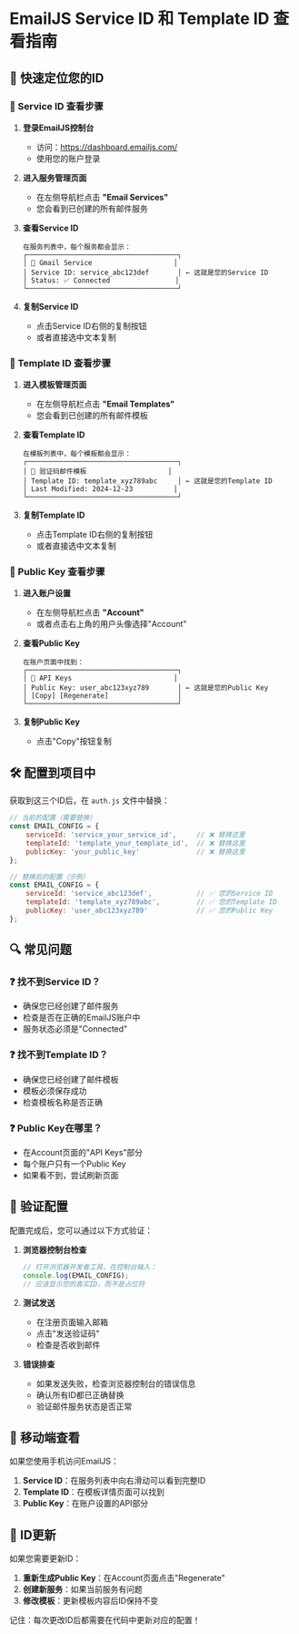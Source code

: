 # EmailJS Service ID 和 Template ID 查看指南

## 📍 快速定位您的ID

### 🔧 Service ID 查看步骤

1. **登录EmailJS控制台**
   - 访问：https://dashboard.emailjs.com/
   - 使用您的账户登录

2. **进入服务管理页面**
   - 在左侧导航栏点击 **"Email Services"**
   - 您会看到已创建的所有邮件服务

3. **查看Service ID**
   ```
   在服务列表中，每个服务都会显示：
   ┌─────────────────────────────────────┐
   │ 📧 Gmail Service                    │
   │ Service ID: service_abc123def       │ ← 这就是您的Service ID
   │ Status: ✅ Connected                │
   └─────────────────────────────────────┘
   ```

4. **复制Service ID**
   - 点击Service ID右侧的复制按钮
   - 或者直接选中文本复制

### 📧 Template ID 查看步骤

1. **进入模板管理页面**
   - 在左侧导航栏点击 **"Email Templates"**
   - 您会看到已创建的所有邮件模板

2. **查看Template ID**
   ```
   在模板列表中，每个模板都会显示：
   ┌─────────────────────────────────────┐
   │ 📝 验证码邮件模板                    │
   │ Template ID: template_xyz789abc     │ ← 这就是您的Template ID
   │ Last Modified: 2024-12-23          │
   └─────────────────────────────────────┘
   ```

3. **复制Template ID**
   - 点击Template ID右侧的复制按钮
   - 或者直接选中文本复制

### 🔑 Public Key 查看步骤

1. **进入账户设置**
   - 在左侧导航栏点击 **"Account"**
   - 或者点击右上角的用户头像选择"Account"

2. **查看Public Key**
   ```
   在账户页面中找到：
   ┌─────────────────────────────────────┐
   │ 🔐 API Keys                         │
   │ Public Key: user_abc123xyz789       │ ← 这就是您的Public Key
   │ [Copy] [Regenerate]                 │
   └─────────────────────────────────────┘
   ```

3. **复制Public Key**
   - 点击"Copy"按钮复制

## 🛠️ 配置到项目中

获取到这三个ID后，在 `auth.js` 文件中替换：

```javascript
// 当前的配置（需要替换）
const EMAIL_CONFIG = {
    serviceId: 'service_your_service_id',     // ❌ 替换这里
    templateId: 'template_your_template_id',  // ❌ 替换这里
    publicKey: 'your_public_key'              // ❌ 替换这里
};

// 替换后的配置（示例）
const EMAIL_CONFIG = {
    serviceId: 'service_abc123def',           // ✅ 您的Service ID
    templateId: 'template_xyz789abc',         // ✅ 您的Template ID
    publicKey: 'user_abc123xyz789'            // ✅ 您的Public Key
};
```

## 🔍 常见问题

### ❓ 找不到Service ID？
- 确保您已经创建了邮件服务
- 检查是否在正确的EmailJS账户中
- 服务状态必须是"Connected"

### ❓ 找不到Template ID？
- 确保您已经创建了邮件模板
- 模板必须保存成功
- 检查模板名称是否正确

### ❓ Public Key在哪里？
- 在Account页面的"API Keys"部分
- 每个账户只有一个Public Key
- 如果看不到，尝试刷新页面

## 🎯 验证配置

配置完成后，您可以通过以下方式验证：

1. **浏览器控制台检查**
   ```javascript
   // 打开浏览器开发者工具，在控制台输入：
   console.log(EMAIL_CONFIG);
   // 应该显示您的真实ID，而不是占位符
   ```

2. **测试发送**
   - 在注册页面输入邮箱
   - 点击"发送验证码"
   - 检查是否收到邮件

3. **错误排查**
   - 如果发送失败，检查浏览器控制台的错误信息
   - 确认所有ID都已正确替换
   - 验证邮件服务状态是否正常

## 📱 移动端查看

如果您使用手机访问EmailJS：

1. **Service ID**：在服务列表中向右滑动可以看到完整ID
2. **Template ID**：在模板详情页面可以找到
3. **Public Key**：在账户设置的API部分

## 🔄 ID更新

如果您需要更新ID：

1. **重新生成Public Key**：在Account页面点击"Regenerate"
2. **创建新服务**：如果当前服务有问题
3. **修改模板**：更新模板内容后ID保持不变

记住：每次更改ID后都需要在代码中更新对应的配置！